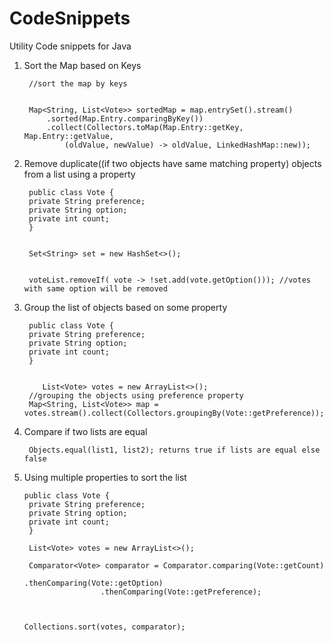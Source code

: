 # CodeSnippets
Utility Code snippets for Java

1. Sort the Map based on Keys
    

		//sort the map by keys


	    Map<String, List<Vote>> sortedMap = map.entrySet().stream()
			.sorted(Map.Entry.comparingByKey())
			.collect(Collectors.toMap(Map.Entry::getKey, Map.Entry::getValue,
				(oldValue, newValue) -> oldValue, LinkedHashMap::new));
  
2. Remove duplicate((if two objects have same matching property) objects from a list using a property


	    public class Vote {
		private String preference;
		private String option;
		private int count;
	    }


	    Set<String> set = new HashSet<>();


	    voteList.removeIf( vote -> !set.add(vote.getOption())); //votes with same option will be removed
  
3. Group the list of objects based on some property  


	    public class Vote {
		private String preference;
		private String option;
		private int count;
	    }
	
	
    	   List<Vote> votes = new ArrayList<>();
		//grouping the objects using preference property
	    Map<String, List<Vote>> map = votes.stream().collect(Collectors.groupingBy(Vote::getPreference));
  
4. Compare if two lists are equal


    	Objects.equal(list1, list2); returns true if lists are equal else false
    
5. Using multiple properties to sort the list
	
	   public class Vote {
		private String preference;
		private String option;
		private int count;
	    }
	    
	    List<Vote> votes = new ArrayList<>();
	    
	    Comparator<Vote> comparator = Comparator.comparing(Vote::getCount)
                                                .thenComparing(Vote::getOption)
						.thenComparing(Vote::getPreference);
	    					
    	
	
	   Collections.sort(votes, comparator);
    
